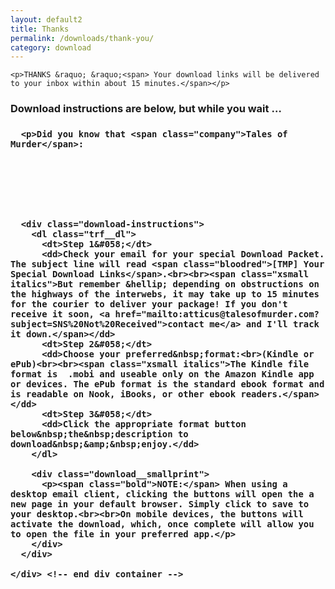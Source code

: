 ```yaml
---
layout: default2
title: Thanks
permalink: /downloads/thank-you/
category: download
---
```


<div class="{{ page.title }}">

  <section class="dwn-ty-bar">
  
    <p>THANKS &raquo; &raquo;<span> Your download links will be delivered to your inbox within about 15 minutes.</span></p>
  
  </section>

    
  <section class="page-intro">
    <div class="trf__main">
      <h3 class="intro">Download instructions are below, but while you wait &hellip;<h3>

      <p>Did you know that <span class="company">Tales of Murder</span>:







      <div class="download-instructions">
        <dl class="trf__dl">
          <dt>Step 1&#058;</dt>
          <dd>Check your email for your special Download Packet. The subject line will read <span class="bloodred">[TMP] Your Special Download Links</span>.<br><br><span class="xsmall italics">But remember &hellip; depending on obstructions on the highways of the interwebs, it may take up to 15 minutes for the courier to deliver your package! If you don't receive it soon, <a href="mailto:atticus@talesofmurder.com?subject=SNS%20Not%20Received">contact me</a> and I'll track it down.</span></dd>
          <dt>Step 2&#058;</dt>
          <dd>Choose your preferred&nbsp;format:<br>(Kindle or ePub)<br><br><span class="xsmall italics">The Kindle file format is  .mobi and useable only on the Amazon Kindle app or devices. The ePub format is the standard ebook format and is readable on Nook, iBooks, or other ebook readers.</span></dd>
          <dt>Step 3&#058;</dt>
          <dd>Click the appropriate format button below&nbsp;the&nbsp;description to download&nbsp;&amp;&nbsp;enjoy.</dd>
        </dl>

        <div class="download__smallprint">
          <p><span class="bold">NOTE:</span> When using a desktop email client, clicking the buttons will open the a new page in your default browser. Simply click to save to your desktop.<br><br>On mobile devices, the buttons will activate the download, which, once complete will allow you to open the file in your preferred app.</p>
        </div>
      </div>

    </div> <!-- end div container -->
  </section>

</div>
